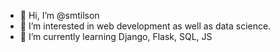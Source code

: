 - 👋 Hi, I’m @smtilson
- 👀 I’m interested in web development as well as data science.
- 🌱 I’m currently learning Django, Flask, SQL, JS



